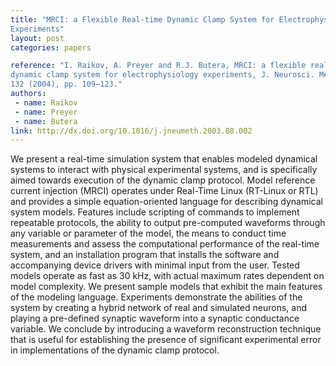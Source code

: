 ```yaml
---
title: "MRCI: a Flexible Real-time Dynamic Clamp System for Electrophysiology
Experiments"
layout: post
categories: papers

reference: "I. Raikov, A. Preyer and R.J. Butera, MRCI: a flexible real-time
dynamic clamp system for electrophysiology experiments, J. Neurosci. Methods
132 (2004), pp. 109–123."
authors: 
 - name: Raikov
 - name: Preyer
 - name: Butera
link: http://dx.doi.org/10.1016/j.jneumeth.2003.08.002
---
```


We present a real-time simulation system that enables modeled dynamical systems
to interact with physical experimental systems, and is specifically aimed
towards execution of the dynamic clamp protocol. Model reference current
injection (MRCI) operates under Real-Time Linux (RT-Linux or RTL) and provides
a simple equation-oriented language for describing dynamical system models.
Features include scripting of commands to implement repeatable protocols, the
ability to output pre-computed waveforms through any variable or parameter of
the model, the means to conduct time measurements and assess the computational
performance of the real-time system, and an installation program that installs
the software and accompanying device drivers with minimal input from the user.
Tested models operate as fast as 30 kHz, with actual maximum rates dependent on
model complexity. We present sample models that exhibit the main features of
the modeling language. Experiments demonstrate the abilities of the system by
creating a hybrid network of real and simulated neurons, and playing a
pre-defined synaptic waveform into a synaptic conductance variable. We conclude
by introducing a waveform reconstruction technique that is useful for
establishing the presence of significant experimental error in implementations
of the dynamic clamp protocol.
